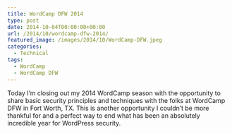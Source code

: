 ```yaml
---
title: WordCamp DFW 2014
type: post
date: 2014-10-04T00:00:00+00:00
url: /2014/10/wordcamp-dfw-2014/
featured_image: /images/2014/10/WordCamp-DFW.jpeg
categories:
  - Technical
tags:
  - WordCamp
  - WordCamp DFW
---
```


Today I’m closing out my 2014 WordCamp season with the opportunity to share basic security principles and techniques with the folks at WordCamp DFW in Fort Worth, TX. This is another opportunity I couldn’t be more thankful for and a perfect way to end what has been an absolutely incredible year for WordPress security.
